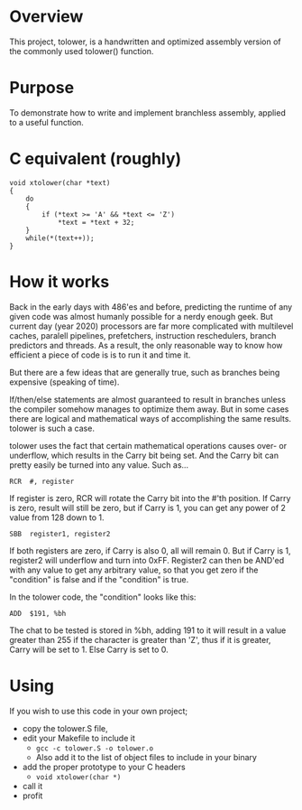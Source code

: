 # Overview

This project, tolower, is a handwritten and optimized assembly version of the commonly used tolower() function.

# Purpose
To demonstrate how to write and implement branchless assembly, applied to a useful function.

# C equivalent (roughly)

```
void xtolower(char *text)
{
	do
	{
		if (*text >= 'A' && *text <= 'Z')
			*text = *text + 32;
	}
	while(*(text++));
}
```

# How it works
Back in the early days with 486'es and before, predicting the runtime of any given code was almost humanly
possible for a nerdy enough geek. But current day (year 2020) processors are far more complicated with
multilevel caches, paralell pipelines, prefetchers, instruction reschedulers, branch predictors and threads.
As a result, the only reasonable way to know how efficient a piece of code is is to run it and time it.

But there are a few ideas that are generally true, such as branches being expensive (speaking of time).

If/then/else statements are almost guaranteed to result in branches unless the compiler somehow manages
to optimize them away. But in some cases there are logical and mathematical ways of accomplishing the same
results. tolower is such a case.

tolower uses the fact that certain mathematical operations causes over- or underflow, which results in the
Carry bit being set. And the Carry bit can pretty easily be turned into any value. Such as...

```RCR	#, register```

If register is zero, RCR will rotate the Carry bit into the #'th position. If Carry is zero, result will still
be zero, but if Carry is 1, you can get any power of 2 value from 128 down to 1.

```SBB	register1, register2```

If both registers are zero, if Carry is also 0, all will remain 0. But if Carry is 1, register2 will underflow
and turn into 0xFF. Register2 can then be AND'ed with any value to get any arbitrary value, so that you get
zero if the "condition" is false and <anyvalue> if the "condition" is true.

In the tolower code, the "condition" looks like this:

```ADD	$191, %bh```

The chat to be tested is stored in %bh, adding 191 to it will result in a value greater than 255 if the
character is greater than 'Z', thus if it is greater, Carry will be set to 1. Else Carry is set to 0.

# Using
If you wish to use this code in your own project;
* copy the tolower.S file,
* edit your Makefile to include it
	* `gcc -c tolower.S -o tolower.o`
	* Also add it to the list of object files to include in your binary
* add the proper prototype to your C headers
	* `void xtolower(char *)`
* call it
* profit


